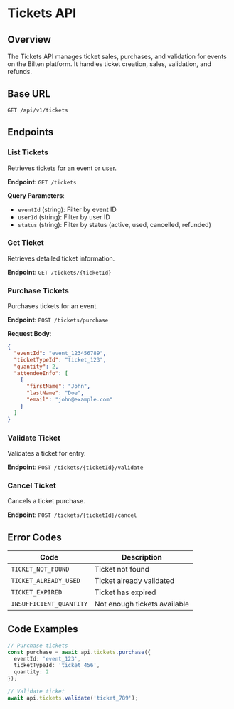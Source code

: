 # Tickets API

## Overview

The Tickets API manages ticket sales, purchases, and validation for events on the Bilten platform. It handles ticket creation, sales, validation, and refunds.

## Base URL
```
GET /api/v1/tickets
```

## Endpoints

### List Tickets
Retrieves tickets for an event or user.

**Endpoint**: `GET /tickets`

**Query Parameters**:
- `eventId` (string): Filter by event ID
- `userId` (string): Filter by user ID
- `status` (string): Filter by status (active, used, cancelled, refunded)

### Get Ticket
Retrieves detailed ticket information.

**Endpoint**: `GET /tickets/{ticketId}`

### Purchase Tickets
Purchases tickets for an event.

**Endpoint**: `POST /tickets/purchase`

**Request Body**:
```json
{
  "eventId": "event_123456789",
  "ticketTypeId": "ticket_123",
  "quantity": 2,
  "attendeeInfo": [
    {
      "firstName": "John",
      "lastName": "Doe",
      "email": "john@example.com"
    }
  ]
}
```

### Validate Ticket
Validates a ticket for entry.

**Endpoint**: `POST /tickets/{ticketId}/validate`

### Cancel Ticket
Cancels a ticket purchase.

**Endpoint**: `POST /tickets/{ticketId}/cancel`

## Error Codes

| Code | Description |
|------|-------------|
| `TICKET_NOT_FOUND` | Ticket not found |
| `TICKET_ALREADY_USED` | Ticket already validated |
| `TICKET_EXPIRED` | Ticket has expired |
| `INSUFFICIENT_QUANTITY` | Not enough tickets available |

## Code Examples

```typescript
// Purchase tickets
const purchase = await api.tickets.purchase({
  eventId: 'event_123',
  ticketTypeId: 'ticket_456',
  quantity: 2
});

// Validate ticket
await api.tickets.validate('ticket_789');
```
